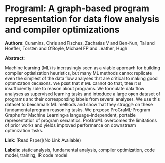 # Programl: A graph-based program representation for data flow analysis and compiler optimizations

**Authors**: Cummins, Chris and Fisches, Zacharias V and Ben-Nun, Tal and Hoefler, Torsten and O’Boyle, Michael FP and Leather, Hugh

**Abstract**:

Machine learning (ML) is increasingly seen as a viable approach for building compiler optimization heuristics, but many ML methods cannot replicate even the simplest of the data flow analyses that are critical to making good optimization decisions. We posit that if ML cannot do that, then it is insufficiently able to reason about programs. We formulate data flow analyses as supervised learning tasks and introduce a large open dataset of programs and their corresponding labels from several analyses. We use this dataset to benchmark ML methods and show that they struggle on these fundamental program reasoning tasks. We propose ProGraML-Program Graphs for Machine Learning-a language-independent, portable representation of program semantics. ProGraML overcomes the limitations of prior works and yields improved performance on downstream optimization tasks.

**Link**: [Read Paper](No Link Available)

**Labels**: static analysis, fundamental analysis, compiler optimization, code model, training, IR code model

